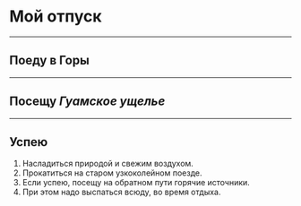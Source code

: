 # Мой отпуск

---
## Поеду в **Горы**

---
## Посещу **_Гуамское ущелье_**

---
## Успею
1. Насладиться природой и свежим воздухом.
2. Прокатиться на старом узкоколейном поезде.
3. Если успею, посещу на обратном пути горячие источники.
4. При этом надо выспаться всюду, во время отдыха.
